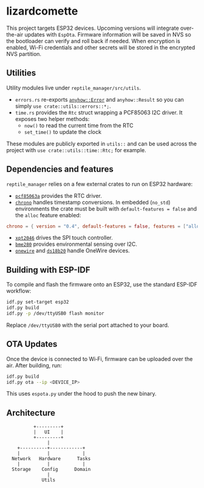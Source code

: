 # lizardcomette

This project targets ESP32 devices. Upcoming versions will integrate over-the-air
updates with `EspOta`. Firmware information will be saved in NVS so the
bootloader can verify and roll back if needed. When encryption is enabled,
Wi-Fi credentials and other secrets will be stored in the encrypted NVS
partition.

## Utilities

Utility modules live under `reptile_manager/src/utils`.

- `errors.rs` re-exports [`anyhow::Error`](https://docs.rs/anyhow) and
  `anyhow::Result` so you can simply `use crate::utils::errors::*;`.
- `time.rs` provides the `Rtc` struct wrapping a PCF85063 I2C driver. It exposes
  two helper methods:
  - `now()` to read the current time from the RTC
  - `set_time()` to update the clock

These modules are publicly exported in `utils::` and can be used across the
project with `use crate::utils::time::Rtc;` for example.

## Dependencies and features

`reptile_manager` relies on a few external crates to run on ESP32 hardware:

- [`pcf85063a`](https://crates.io/crates/pcf85063a) provides the RTC driver.
- [`chrono`](https://crates.io/crates/chrono) handles timestamp conversions. In
  embedded (`no_std`) environments the crate must be built with
  `default-features = false` and the `alloc` feature enabled:

```toml
chrono = { version = "0.4", default-features = false, features = ["alloc"] }
```

- [`xpt2046`](https://crates.io/crates/xpt2046) drives the SPI touch controller.
- [`bme280`](https://crates.io/crates/bme280) provides environmental sensing over I2C.
- [`onewire`](https://crates.io/crates/onewire) and [`ds18b20`](https://crates.io/crates/ds18b20) handle OneWire devices.

## Building with ESP-IDF

To compile and flash the firmware onto an ESP32, use the standard ESP-IDF workflow:

```bash
idf.py set-target esp32
idf.py build
idf.py -p /dev/ttyUSB0 flash monitor
```

Replace `/dev/ttyUSB0` with the serial port attached to your board.

## OTA Updates

Once the device is connected to Wi‑Fi, firmware can be uploaded over the air. After building, run:

```bash
idf.py build
idf.py ota --ip <DEVICE_IP>
```

This uses `espota.py` under the hood to push the new binary.

## Architecture

```
          +---------+
          |   UI    |
          +---------+
               |
    +----------+------------+
    |          |            |
  Network   Hardware      Tasks
    |          |            |
  Storage    Config      Domain
               |
             Utils
```
